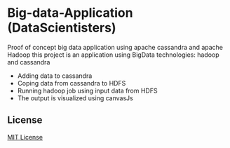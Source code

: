 # Big-data-Application (DataScientisters)
Proof of concept big data application using apache cassandra and apache Hadoop
this project is an application using BigData technologies: hadoop and cassandra
* Adding data to cassandra 
* Coping data from cassandra to HDFS 
* Running hadoop job using input data from HDFS 
* The output is visualized using canvasJs

## License
[MIT License](https://opensource.org/licenses/MIT)
